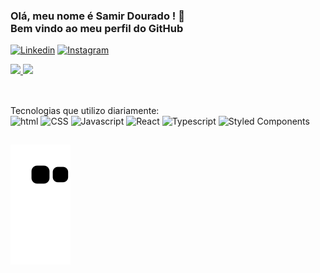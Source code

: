 ### Olá, meu nome é Samir Dourado ! 🖖 <br> Bem vindo ao meu perfil do GitHub

[![Linkedin](https://img.shields.io/badge/LinkedIn-0077B5?style=for-the-badge&logo=linkedin&logoColor=white)](https://www.linkedin.com/in/samir-dourado-5b10b2228/)
[![Instagram](https://img.shields.io/badge/Instagram-E4405F?style=for-the-badge&logo=instagram&logoColor=white)](https://www.instagram.com/samirdourado/)


<div align="left">
  <a href="https://github.com/samirdourado">
    <img height="150em" src="https://github-readme-stats.vercel.app/api?username=samirdourado&show_icons=true&theme=light&include_all_commits=true&count_private=true"/>
    <img height="100em" src="https://github-readme-stats.vercel.app/api/top-langs/?username=samirdourado&theme=light&hide_border=false&&layout=compact"/>
  </a>
</div>

##

<div><br>
    Tecnologias que utilizo diariamente:<br>
    <img src="https://img.shields.io/badge/HTML5-E34F26?style=for-the-badge&logo=html5&logoColor=white" alt="html">
    <img src="https://img.shields.io/badge/CSS3-1572B6?style=for-the-badge&logo=css3&logoColor=white" alt="CSS">
    <img src="https://img.shields.io/badge/JavaScript-F7DF1E?style=for-the-badge&logo=javascript&logoColor=black" alt="Javascript">
    <img src="https://img.shields.io/badge/React-20232A?style=for-the-badge&logo=react&logoColor=61DAFB" alt="React">
    <img src="https://img.shields.io/badge/TypeScript-007ACC?style=for-the-badge&logo=typescript&logoColor=white" alt="Typescript">
    <img src="https://img.shields.io/badge/styled--components-DB7093?style=for-the-badge&logo=styled-components&logoColor=white" alt="Styled Components">
</div>

##

![Snake animation](https://github.com/samirdourado/commit-eating-snake-samirdourado/blob/output/github-contribution-grid-snake.svg)

##
